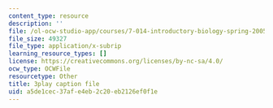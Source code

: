 ```yaml
---
content_type: resource
description: ''
file: /ol-ocw-studio-app/courses/7-014-introductory-biology-spring-2005/a5de1cec37afe4eb2c20eb2126ef0f1e_gaHQ_1Sp5_s.srt
file_size: 49327
file_type: application/x-subrip
learning_resource_types: []
license: https://creativecommons.org/licenses/by-nc-sa/4.0/
ocw_type: OCWFile
resourcetype: Other
title: 3play caption file
uid: a5de1cec-37af-e4eb-2c20-eb2126ef0f1e
---
```

